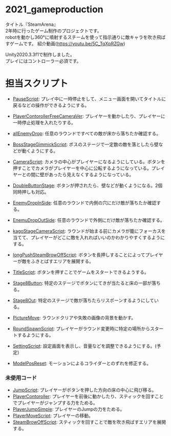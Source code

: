 # 2021_gameproduction
タイトル『SteamArena』  
2年時に行ったゲーム制作のプロジェクトです。  
robotを動かし360°に噴射するスチームを使って指示通りに敵キャラを吹き飛ばすゲームです。
紹介動画(https://youtu.be/5C_TqXpRZGw)  
  
Unity2020.3.3f1で制作しました。  
プレイにはコントローラー必須です。 


# 担当スクリプト 
- [PauseScript](https://github.com/TairikuS/2021_gameproduction/blob/main/Assets/Script/PauseScript.cs): プレイ中に一時停止をして、メニュー画面を開いてタイトルに戻るなどの操作ができるようにする。  
- [PlayerContorollerFreeCameraVer](https://github.com/TairikuS/2021_gameproduction/blob/main/Assets/Script/PlayerControllerFreeCameraVer.cs): プレイヤーを動かしたり、プレイヤーに一時停止処理を入れたりする。  


- [allEnemyDrop](https://github.com/TairikuS/2021_gameproduction/blob/main/Assets/Script/RoundClearCondition/allEnemyDrop.cs): 任意のラウンドですべての敵が床から落ちたか確認する。  
- [BossStageGimmickScript](https://github.com/TairikuS/2021_gameproduction/blob/main/Assets/Script/BossStageGimmickScript.cs): ボスのステージで一定数の敵を落としたら壁などが動くようにする。  
- [CameraScript](https://github.com/TairikuS/2021_gameproduction/blob/main/Assets/Script/CameraScript.cs): カメラの中心がプレイヤーになるようにしている。ボタンを押すことでカメラがプレイヤーを中心に公転するようになっている。プレイヤーとの間に壁があったら見えなくするようになっている。  
- [DoubleButtonStage](https://github.com/TairikuS/2021_gameproduction/blob/main/Assets/Script/DoubleButtonStage.cs): ボタンが押されたら、壁などが動くようになる。2個同時押しも対応。  
- [EnemyDropInSide](https://github.com/TairikuS/2021_gameproduction/blob/main/Assets/Script/RoundClearCondition/EnemyDropInSide.cs): 任意のラウンドで内側の穴にだけ敵が落ちたか確認する。  
- [EnemuDropOutSide](https://github.com/TairikuS/2021_gameproduction/blob/main/Assets/Script/RoundClearCondition/EnemyDropOutSide.cs): 任意のラウンドで外側にだけ敵が落ちたか確認する。  
- [kagoStageCameraScript](https://github.com/TairikuS/2021_gameproduction/blob/main/Assets/Script/kagoStageCameraScript.cs): ラウンドが始まる前にカメラが籠にフォーカスを当てて、プレイヤーがどこに敵を入れればいいのかわかりやすくするようにする。  
- [longPushSteamBrowOffScript](https://github.com/TairikuS/2021_gameproduction/blob/main/Assets/Script/longPushSteamBrowOffScript.cs): ボタンを長押しすることによってプレイヤーが敵をふきとばすエリアを展開する。 
- [TitleScript](https://github.com/TairikuS/2021_gameproduction/blob/main/Assets/Script/TitleScript.cs): ボタンを押すことでゲームをスタートできるようする。  
- [Stage8Button](https://github.com/TairikuS/2021_gameproduction/blob/main/Assets/Script/Stage8Button.cs): 特定のステージでボタンにてきが当たると床の一部が落ちる。  
- [Stage8Out](https://github.com/TairikuS/2021_gameproduction/blob/main/Assets/Script/Stage8Out.cs): 特定のステージで敵が落ちたらリスポーンするようにしている。  
- [PictureMove](https://github.com/TairikuS/2021_gameproduction/blob/main/Assets/Script/PictureMove.cs): ラウンドクリアや失敗の画像の背景を動かす。  
- [RoundSpawnScript](https://github.com/TairikuS/2021_gameproduction/blob/main/Assets/Script/RoundSpawnScript.cs): プレイヤーがラウンド変更時に特定の場所からスタートするようにする。  
- [SettingScript](https://github.com/TairikuS/2021_gameproduction/blob/main/Assets/Script/SettingScript.cs): 設定画面を表示し、音量などを調整できるようにする。(予定)  
- [ModelPosReset](https://github.com/TairikuS/2021_gameproduction/blob/main/Assets/Script/ModelPosReset.cs): モーションによるコライダーとのずれを修正する。  


### 未使用コード
- [JumpScript](https://github.com/TairikuS/2021_gameproduction/blob/main/Assets/Script/NotUse/JumpScript.cs): プレイヤーがボタンを押した方向の床の中心に飛び移る。
- [PlayerContoroller](https://github.com/TairikuS/2021_gameproduction/blob/main/Assets/Script/NotUse/PlayerController.cs): プレイヤーを前後に動かしたり、スティックを回すことでプレイヤーがジャンプする力をためる。
- [PlayerJumpSimple](https://github.com/TairikuS/2021_gameproduction/blob/main/Assets/Script/NotUse/PlayerJumpSimple.cs): プレイヤーのJumpの力をためる。
- [PlayerMoveScript](https://github.com/TairikuS/2021_gameproduction/blob/main/Assets/Script/NotUse/PlayerMoveScript.cs): プレイヤーの移動。
- [SteamBrowOffScript](https://github.com/TairikuS/2021_gameproduction/blob/main/Assets/Script/NotUse/SteamBrowOffScript.cs): スティックを回すことで敵を吹き飛ばすエリアを展開する。
